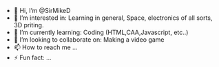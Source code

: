 - 👋 Hi, I’m @SirMikeD
- 👀 I’m interested in: Learning in general, Space, electronics of all sorts, 3D priting.
- 🌱 I’m currently learning: Coding (HTML,CAA,Javascript, etc..)
- 💞️ I’m looking to collaborate on: Making a video game
- 📫 How to reach me ...
- ⚡ Fun fact: ...

<!---
SirMikeD/SirMikeD is a ✨ special ✨ repository because its `README.md` (this file) appears on your GitHub profile.
You can click the Preview link to take a look at your changes.
--->
